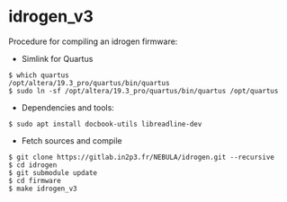 idrogen_v3
==========


Procedure for compiling an idrogen firmware:

- Simlink for Quartus 
```$ export LM_LICENSE_FILE=  ...  
$ which quartus  
/opt/altera/19.3_pro/quartus/bin/quartus
$ sudo ln -sf /opt/altera/19.3_pro/quartus/bin/quartus /opt/quartus
```

- Dependencies and tools:
```
$ sudo apt install docbook-utils libreadline-dev
```


- Fetch sources and compile
```
$ git clone https://gitlab.in2p3.fr/NEBULA/idrogen.git --recursive  
$ cd idrogen  
$ git submodule update
$ cd firmware
$ make idrogen_v3
```
